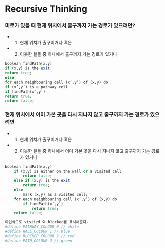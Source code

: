 # Recursive Thinking
 
### 미로가 있을 때 현재 위치에서 출구까지 가는 경로가 있으려면?
* 1) 현재 위치가 출구이거나 혹은
* 2) 이웃한 셀들 중 하나에서 출구까지 가는 경로가 있거나


```ruby
boolean findPath(x,y)
if (x,y) is the exit
return true;
else
for each neighbouring cell (x’,y’) of (x,y) do
if (x’,y’) is a pathway cell
if findPath(x’,y’)
return true;
return false;
```  
  
    

### 현재 위치에서 이미 가본 곳을 다시 지나지 않고 출구까지 가는 경로가 있으려면
* 1) 현재 위치가 출구이거나 혹은
* 2) 이웃한 셀들 중 하나에서 이미 가본 곳을 다시 지나지 않고 출구까지 가는 경로가 있거나

```ruby
boolean findPath(x,y)
    if (x,y) is either on the wall or a visited cell
        return false;       
    else if (x,y) is the exit
        return true;
    else
        mark (x,y) as a visited cell;
    for each neighbouring cell (x’,y’) of (x,y) do
        if findPath(x’,y’)
            return true;
    return false;
```
```ruby
이런식으로 visited 와 blocked를 표시해준다.
#define PATHWAY_COLOUR 0 // white
#define WALL_COLOUR 1 // blue
#define BLOCKED_COLOUR 2 // red
#define PATH_COLOUR 3 // green
```